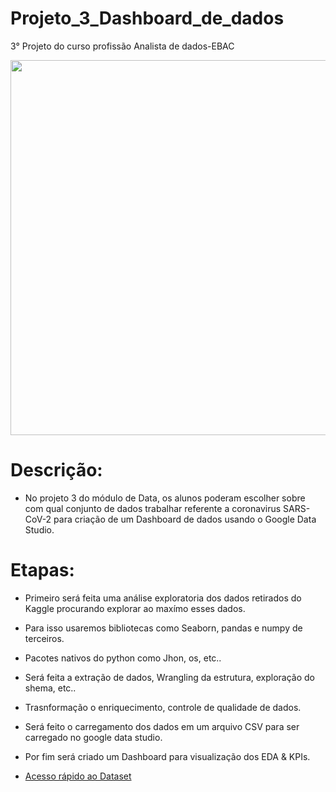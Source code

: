 # Projeto_3_Dashboard_de_dados
3° Projeto do curso profissão Analista de dados-EBAC

<div align="center">
<img src="https://user-images.githubusercontent.com/97195240/207979725-80fd0f2e-a623-46cf-8a79-a1f74e06f950.png" width="600px" />
</div>

# Descrição:

- No projeto 3 do módulo de Data, os alunos poderam escolher sobre com qual conjunto de dados trabalhar referente a coronavirus SARS-CoV-2 para criação de um Dashboard de dados usando o Google Data Studio.

# Etapas:

- Primeiro será feita uma análise exploratoria dos dados retirados do Kaggle procurando explorar ao maxímo esses dados.
- Para isso usaremos bibliotecas como Seaborn, pandas e numpy de terceiros.
- Pacotes nativos do python como Jhon, os, etc..
- Será feita a extração de dados, Wrangling da estrutura, exploração do shema, etc..
- Trasnformação o enriquecimento, controle de qualidade de dados.
- Será feito o carregamento dos dados em um arquivo CSV para ser carregado no google data studio.
- Por fim será criado um Dashboard para visualização dos EDA & KPIs.

- [Acesso rápido ao Dataset](https://github.com/faustinothiagos/Projeto_3_Dashboard_de_dados_EBAC/tree/main/DataSet)
